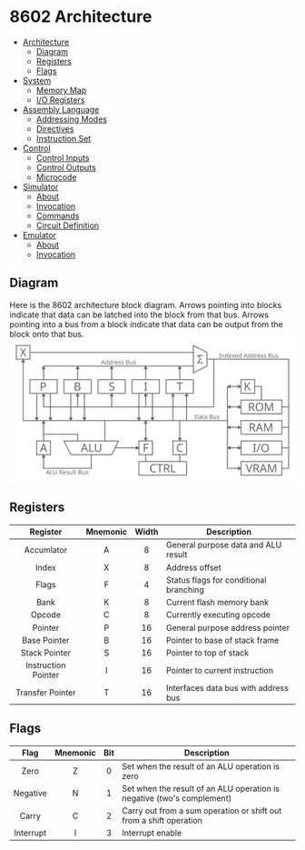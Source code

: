 # 8602 Architecture
- [Architecture](./arch.md)
	- [Diagram](./arch.md#diagram)
	- [Registers](./arch.md#registers)
	- [Flags](./arch.md#flags)
- [System](./system.md)
	- [Memory Map](./system.md#memory-map)
	- [I/O Registers](./system.md#io-registers)
- [Assembly Language](./assembly.md)
	- [Addressing Modes](./assembly.md#addressing-modes)
	- [Directives](./assembly.md#directives)
	- [Instruction Set](./assembly.md#instruction-set)
- [Control](./control.md)
	- [Control Inputs](./control.md#control-inputs)
	- [Control Outputs](./control.md#control-outputs)
	- [Microcode](./control.md#microcode)
- [Simulator](./simulator.md)
	- [About](./simulator.md#about)
	- [Invocation](./simulator.md#invocation)
	- [Commands](./simulator.md#commands)
	- [Circuit Definition](./simulator.md#circuit-definition)
- [Emulator](./emulator.md)
	- [About](./emulator.md#about)
	- [Invocation](./emulator.md#invocation)

<a name="diagram"></a>
## Diagram
Here is the 8602 architecture block diagram. Arrows pointing into blocks indicate that data can be latched into the block from that bus. Arrows pointing into a bus from a block indicate that data can be output from the block onto that bus.
![8602 Architecture Block Diagram](./res/arch-diagram.svg)

<a name="registers"></a>
## Registers
| Register            | Mnemonic | Width | Description                            |
| :------:            | :------: | :---: | -----------                            |
| Accumlator          | A        | 8     | General purpose data and ALU result    |
| Index               | X        | 8     | Address offset                         |
| Flags               | F        | 4     | Status flags for conditional branching |
| Bank                | K        | 8     | Current flash memory bank              |
| Opcode              | C        | 8     | Currently executing opcode             |
| Pointer             | P        | 16    | General purpose address pointer        |
| Base Pointer        | B        | 16    | Pointer to base of stack frame         |
| Stack Pointer       | S        | 16    | Pointer to top of stack                |
| Instruction Pointer | I        | 16    | Pointer to current instruction         |
| Transfer Pointer    | T        | 16    | Interfaces data bus with address bus   |

<a name="flags"></a>
## Flags
| Flag      | Mnemonic | Bit | Description
| :--:      | :------: | :-: | -----------                                                            |
| Zero      | Z        | 0   | Set when the result of an ALU operation is zero                        |
| Negative  | N        | 1   | Set when the result of an ALU operation is negative (two's complement) |
| Carry     | C        | 2   | Carry out from a sum operation or shift out from a shift operation     |
| Interrupt | I        | 3   | Interrupt enable                                                       |

